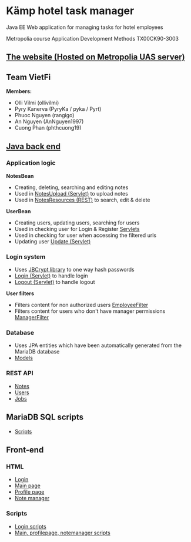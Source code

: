 # Kämp hotel task manager
Java EE Web application for managing tasks for hotel employees

Metropolia course
Application Development Methods TX00CK90-3003


## [The website (Hosted on Metropolia UAS server)](http://10.114.32.46:8080/management/login)

## Team VietFi

**Members:** 
+ Olli Vilmi (ollivilmi)
+ Pyry Kanerva (PyryKa / pyka / Pyrt)
+ Phuoc Nguyen (rangigo)
+ An Nguyen (AnNguyen1997)
+ Cuong Phan (phthcuong19)


## [Java back end](https://github.com/ollivilmi/hotel_app/tree/master/src/java)
### Application logic

**NotesBean**
- Creating, deleting, searching and editing notes
- Used in [NotesUpload (Servlet)](https://github.com/ollivilmi/hotel_app/blob/master/src/java/Servlets/NotesUpload.java) to upload notes
- Used in [NotesResources (REST)](https://github.com/ollivilmi/hotel_app/blob/master/src/java/service/NotesResources.java) to search, edit & delete

**UserBean**
- Creating users, updating users, searching for users
- Used in checking user for Login & Register [Servlets](https://github.com/ollivilmi/hotel_app/tree/master/src/java/Servlets)
- Used in checking for user when accessing the filtered urls
- Updating user [Update (Servlet)](https://github.com/ollivilmi/hotel_app/blob/master/src/java/Servlets/Update.java)

### Login system
- Uses [JBCrypt library](https://www.mindrot.org/projects/jBCrypt/) to one way hash passwords
- [Login (Servlet)](https://github.com/ollivilmi/hotel_app/blob/master/src/java/Servlets/Login.java) to handle login
- [Logout (Servlet)](https://github.com/ollivilmi/hotel_app/blob/master/src/java/Servlets/Logout.java) to handle logout

**User filters**
- Filters content for non authorized users [EmployeeFilter](https://github.com/ollivilmi/hotel_app/blob/master/src/java/Login/EmployeeFilter.java)
- Filters content for users who don't have manager permissions [ManagerFilter](https://github.com/ollivilmi/hotel_app/blob/master/src/java/Login/ManagerFilter.java)

### Database
- Uses JPA entities which have been automatically generated from the MariaDB database
- [Models](https://github.com/ollivilmi/hotel_app/tree/master/src/java/Models)

### REST API
- [Notes](https://github.com/ollivilmi/hotel_app/blob/master/src/java/service/NotesResources.java)
- [Users](https://github.com/ollivilmi/hotel_app/blob/master/src/java/service/UserResources.java)
- [Jobs](https://github.com/ollivilmi/hotel_app/blob/master/src/java/service/JobResources.java)

## MariaDB SQL scripts
- [Scripts](https://github.com/ollivilmi/hotel_app/tree/master/web/sql)

## Front-end
### HTML
- [Login](https://github.com/ollivilmi/hotel_app/blob/master/web/login.html) 
- [Main page](https://github.com/ollivilmi/hotel_app/blob/master/web/secure/main.html)
- [Profile page](https://github.com/ollivilmi/hotel_app/blob/master/web/secure/profilepage.html)
- [Note manager](https://github.com/ollivilmi/hotel_app/blob/master/web/secure/manager/notemanager.html)

### Scripts
- [Login scripts](https://github.com/ollivilmi/hotel_app/blob/master/web/assets/scripts/loginscript.js)
- [Main, profilepage, notemanager scripts](https://github.com/ollivilmi/hotel_app/tree/master/web/secure/scripts)
